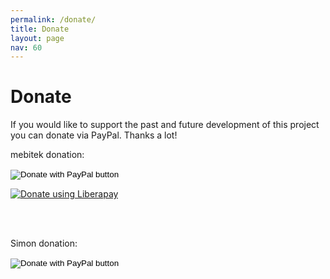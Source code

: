 ```yaml
---
permalink: /donate/
title: Donate
layout: page
nav: 60
---
```


# Donate

If you would like to support the past and future development of this project you can donate via PayPal. Thanks a lot!

mebitek donation:

<form action="https://www.paypal.com/donate" method="post" target="_top">
<input type="hidden" name="hosted_button_id" value="L7WRE4EPJ6PFJ" />
<input type="image" src="https://www.paypalobjects.com/en_US/IT/i/btn/btn_donateCC_LG.gif" border="0" name="submit" title="PayPal - The safer, easier way to pay online!" alt="Donate with PayPal button" />
<img alt="" border="0" src="https://www.paypal.com/en_IT/i/scr/pixel.gif" width="1" height="1" />
</form>

<script src="https://liberapay.com/mebitek/widgets/button.js"></script>
<noscript><a href="https://liberapay.com/mebitek/donate"><img alt="Donate using Liberapay" src="https://liberapay.com/assets/widgets/donate.svg"></a></noscript>

<br><br>

Simon donation:
<!-- https://www.paypal.com/cgi-bin/webscr?cmd=_s-xclick&hosted_button_id=NV3WTUPDCGWEN&source=url -->

<form action="https://www.paypal.com/cgi-bin/webscr" method="post" target="_top">
<input type="hidden" name="cmd" value="_s-xclick" />
<input type="hidden" name="hosted_button_id" value="NV3WTUPDCGWEN" />
<input type="image" src="https://www.paypalobjects.com/en_US/CH/i/btn/btn_donateCC_LG.gif" border="0" name="submit" title="PayPal - The safer, easier way to pay online!" alt="Donate with PayPal button" />
<img alt="" border="0" src="https://www.paypal.com/en_CH/i/scr/pixel.gif" width="1" height="1" />
</form>
